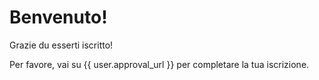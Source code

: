 # Benvenuto!

Grazie du esserti iscritto!

Per favore, vai su {{ user.approval_url }} per completare la tua iscrizione.
